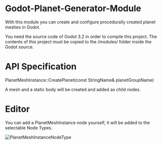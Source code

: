 # Godot-Planet-Generator-Module

With this module you can create and configure procedurally created planet meshes in Godot.

You need the source code of Godot 3.2 in order to compile this project. 
The contents of this project must be copied to the /modules/ folder inside the Godot source.

# API Specification

PlanetMeshInstance::CreatePlanet(const StringName& planetGroupName)

A mesh and a static body will be created and added as child nodes. 

# Editor

You can add a PlanetMeshInstance node yourself, it will be added to the selectable Node Types.

![PlanetMeshInstanceNodeType](https://user-images.githubusercontent.com/58613850/112960420-af502180-9144-11eb-9ea4-b56588618ba7.png)
